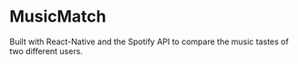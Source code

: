 # MusicMatch
Built with React-Native and the Spotify API to compare the music tastes of two different users.
